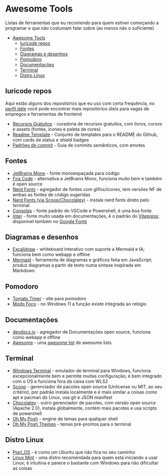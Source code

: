 # Awesome Tools

Listas de ferramentas que eu recomendo para quem estiver começando a programar e que não costumam falar sobre (ao menos não o suficiente)

- [Awesome Tools](#awesome-tools)
  - [Iuricode repos](#iuricode-repos)
  - [Fontes](#fontes)
  - [Diagramas e desenhos](#diagramas-e-desenhos)
  - [Pomodoro](#pomodoro)
  - [Documentações](#documentações)
  - [Terminal](#terminal)
  - [Distro Linux](#distro-linux)

## Iuricode repos

Aqui estão alguns dos repositórios que eu uso com certa frequência, no [perfil dele](https://github.com/iuricode?tab=repositories) você pode encontrar mais repositórios úteis para vagas de empregos e ferramentas de frontend

- [Recursos Gratuitos](https://github.com/iuricode/recursos-gratuitos) - curadoria de recursos gratuitos, com livros, cursos e assets (fontes, ícones e paleta de cores)
- [Readme Template](https://github.com/iuricode/readme-template) - Conjunto de templates para o README do Github, com cards de status e shield badges
- [Padrões de commit](https://github.com/iuricode/padroes-de-commits) - Guia de commits semânticos, com emotes

## Fontes

- [JetBrains Mono](https://www.jetbrains.com/pt-br/lp/mono/) - fonte monoespaçada para código
- [Fira Code](https://github.com/tonsky/FiraCode) - alternativa a JetBrains Mono, funciona muito bem e também é open source
- [Nerd Fonts](https://www.nerdfonts.com/) - agregador de fontes com glifos/ícones, tem versões NF de ambas as fontes de código sugeridas
- [Nerd Fonts (via Scoop/Chocolatey)](https://github.com/ryanoasis/nerd-fonts#option-7-unofficial-chocolatey-or-scoop-repositories) - instale nerd fonts direto pelo terminal
- [Consolas](https://learn.microsoft.com/en-us/typography/font-list/consolas) - fonte padrão do VSCode e Powershell, é uma boa fonte
- [Inter](https://rsms.me/inter/) - fonte muito usada em documentações, é o padrão do [Vitepress](https://vitepress.dev/); disponível também no [Google Fonts](https://fonts.google.com/specimen/Inter)

## Diagramas e desenhos

- [Excalidraw](https://excalidraw.com/) - whiteboard interativo com suporte a Mermaid e IA; funciona bem como webapp e offline
- [Mermaid](https://mermaid.js.org/) - ferramenta de diagramas e gráficos feita em JavaScript; produz diagramas a partir de texto numa sintaxe inspirada em Markdown

## Pomodoro

- [Tomato Timer](https://www.toptal.com/project-managers/tomato-timer) - site para pomodoro
- [Modo Foco](https://support.microsoft.com/pt-br/windows/como-usar-o-foco-no-windows-11-cbcc9ddb-8164-43fa-8919-b9a2af072382) - no Windows 11 a função existe integrada ao relógio

## Documentações

- [devdocs.io](https://devdocs.io/) - agregador de Documentações open source, funciona como webapp e offline
- [Awesome](https://github.com/sindresorhus/awesome) - uma [awesome list](https://github.com/topics/awesome-list) de awesome lists

## Terminal

- [Windows Terminal](https://github.com/microsoft/terminal) - emulador de terminal para Windows, funciona excepcionalmente bem e permite muitas configuração; é bem integrado com o OS e funciona fora da caixa com WLS2
- [Scoop](https://scoop.sh/) - gerenciador de pacotes open source (Unlicense ou MIT, ao seu critério), por padrão instala localmente e é mais similar a coisas como apt e pacman do Linux, usa git e JSON manifest
- [Chocolatey](https://chocolatey.org/) - outro gerenciador de pacotes, com versão open source (Apache 2.0), instala globalmente, contém mais pacotes e usa scripts de powershell
- [Oh My Posh](https://ohmyposh.dev/) - engine de temas para qualquer shell
- [Oh My Posh Themes](https://ohmyposh.dev/docs/themes/) - temas pré-prontos para o terminal

## Distro Linux

- [Pop!_OS](https://pop.system76.com/) - é como um Ubuntu que não fica no seu caminho
- [Linux Mint](https://www.linuxmint.com/) - uma distro recomendada para quem está iniciando a usar Linux; é intuitiva e parece o bastante com Windows para não dificultar as coisas
